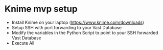 # Knime mvp setup

- Install Knime on your laptop (https://www.knime.com/downloads)
- Setup SSH with port forwarding to your Vast Database
- Modify the variables in the Python Script to point to your SSH forwarded Vast Database
- Execute All
